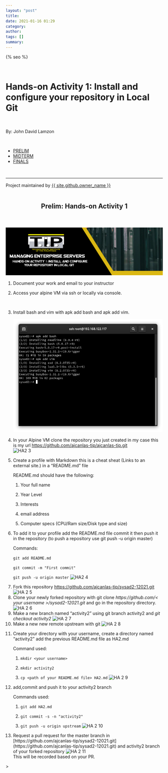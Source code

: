 ```yaml
---
layout: "post"
title: 
date: 2021-01-16 01:29
category: 
author: 
tags: []
summary: 
---
```


<html lang="{{ site.lang | default: "en-US" }}">
  <head>
    <meta charset="utf-8">
    <meta http-equiv="X-UA-Compatible" content="IE=edge">

{% seo %}
    <link rel="stylesheet" href="{{ '/assets/css/style.css?v=' | append: site.github.build_revision | relative_url }}">
    <script src="https://code.jquery.com/jquery-1.12.4.min.js" integrity="sha256-ZosEbRLbNQzLpnKIkEdrPv7lOy9C27hHQ+Xp8a4MxAQ=" crossorigin="anonymous"></script>
    <script src="{{ '/assets/js/respond.js' | relative_url }}"></script>
    <!--[if lt IE 9]>
      <script src="//html5shiv.googlecode.com/svn/trunk/html5.js"></script>
    <![endif]-->
    <!--[if lt IE 8]>
    <link rel="stylesheet" href="{{ '/assets/css/ie.css' | relative_url }}">
    <![endif]-->
    <link rel="stylesheet" href="assets/css/main.css" />
    <noscript><link rel="stylesheet" href="assets/css/noscript.css" /></noscript>


  </head>
  <body class="is-preload">
    <div class="wrapper">
        <div id="title">
          <br>
          <h1>Hands-on Activity 1: Install and configure your repository in Local Git</h1>
          <br>
          <p>By: John David Lamzon</p>
          <br>
          <nav id="nav">
						<ul class="links">
							<li class="active"><a href="index.html">PRELIM</a></li>
							<li><a href="generic.html">MIDTERM</a></li>
							<li><a href="elements.html">FINALS</a></li>
					  </ul>
          </nav>
          <br>
          <hr>
          <span class="credits left">Project maintained by <a href="{{ site.github.owner_url }}">{{ site.github.owner_name }}</a></span>
        </div>   
            <article class="post h-entry" itemscope="" itemtype="http://schema.org/BlogPosting">
<br>
  <header class="post-header">
    <h1 class="post-title p-name" itemprop="name headline">Prelim: Hands-on Activity 1</h1>
  </header>
  <div class="post-content e-content" itemprop="articleBody">
    <p><img src="assets/images/HA1.png" alt="" /></p>
<ol>
  <li>
    <p>Document your work and email to your instructor</p>
    </li>
    <li>
        <p>Access your alpine VM via ssh or locally via console.</p>
<img src="1.png" alt="" />
  </li>
  <li>
    <p>Install bash and vim with apk add bash and apk add vim.</p>
<img src="assets/images/2.png" alt="" />
  </li>
  <li>
    <p>In your Alpine VM clone the repository you just created in my case this is my url <a href="https://github.com/ajcanlas-tip/ajcanlas-tip.git">https://github.com/ajcanlas-tip/ajcanlas-tip.git</a><br>
<img src="https://user-images.githubusercontent.com/75419236/104206321-54bef780-546a-11eb-9a73-a39f8a6b7f30.png" alt="HA2 3"></p>
  </li>
  <li>
    <p>Create a profile with Markdown this is a cheat sheat (Links to an external site.) in a “README.md” file</p>
    <p>README.md should have the following:</p>
    <ol>
      <li>
        <p>Your full name</p>
      </li>
      <li>
        <p>Year Level</p>
      </li>
      <li>
        <p>Interests</p>
      </li>
      <li>
        <p>email address</p>
      </li>
      <li>
        <p>Computer specs (CPU/Ram size/Disk type and size)</p>
      </li>
    </ol>
  </li>
  <li>
    <p>To add it to your profile add the README.md file commit it then push it in the repository (to push a repository use git push -u origin master)</p>
    <p>Commands:</p>
    <p><code class="language-plaintext highlighter-rouge">git add README.md</code></p>
    <p><code class="language-plaintext highlighter-rouge">git commit -m "First commit"</code></p>
    <p><code class="language-plaintext highlighter-rouge">git push -u origin master</code>
<img src="https://user-images.githubusercontent.com/75419236/104207112-31487c80-546b-11eb-86f2-bfeec08efa09.png" alt="HA2 4"></p>
  </li>
  <li>Fork this repository <a href="https://github.com/ajcanlas-tip/sysad2-12021.git">https://github.com/ajcanlas-tip/sysad2-12021.git</a>
<img src="https://user-images.githubusercontent.com/75419236/104208717-c3e91b80-546b-11eb-97ac-cb234c7385bd.png" alt="HA 2 5"></li>
  <li>Clone your newly forked repository with git clone <em>https://github.com/&lt; your username &gt;/sysad2-12021.git</em> and  go in the repository directory.
<img src="https://user-images.githubusercontent.com/75419236/104208705-c186c180-546b-11eb-94c0-0ea2436c9fa5.png" alt="HA 2 6"></li>
  <li>Make a new branch named “activity2” using git branch activity2 and <em>git checkout activity2</em>
<img src="https://user-images.githubusercontent.com/75419236/104208844-f135c980-546b-11eb-9ce3-3c5ae160c66e.png" alt="HA 2 7 "></li>
  <li>Make a new new remote upstream with git 
<img src="https://user-images.githubusercontent.com/75419236/104208847-f266f680-546b-11eb-94e0-5ab3c2042175.png" alt="HA 2 8"></li>
  <li>
    <p>Create your directory with your username, create a directory named “activity2” add the previous README.md file as HA2.md</p>

<p>Command used:</p>

<ol>
    <li>
    <p><code class="language-plaintext highlighter-rouge">mkdir &lt;your username&gt;</code></p>
    </li>
    <li>
    <p><code class="language-plaintext highlighter-rouge">mkdir activity2</code></p>
    </li>
    <li>
    <p><code class="language-plaintext highlighter-rouge">cp &lt;path of your README.md file&gt; HA2.md</code>
<img src="https://user-images.githubusercontent.com/75419236/104209195-5b4e6e80-546c-11eb-9f29-9fcbb461e76f.png" alt="HA 2 9"></p>
      </li>
    </ol>
  </li>
  <li>
    <p>add,commit and push it to your activity2 branch</p>

<p>Commands used:</p>

<ol>
    <li>
    <p><code class="language-plaintext highlighter-rouge">git add HA2.md</code></p>
    </li>
    <li>
    <p><code class="language-plaintext highlighter-rouge">git commit -s -n "activity2"</code></p>
    </li>
    <li>
    <p><code class="language-plaintext highlighter-rouge">git push -u origin upstream</code>
<img src="https://user-images.githubusercontent.com/75419236/104209878-31497c00-546d-11eb-91e4-64d39116d761.png" alt="HA 2 10"></p>
      </li>
    </ol>
  </li>
  <li>Request a pull request for the master branch in [https://github.com/ajcanlas-tip/sysad2-12021.git] (https://github.com/ajcanlas-tip/sysad2-12021.git) and activity2 branch of your forked repository
<img src="https://user-images.githubusercontent.com/75419236/104209877-30b0e580-546d-11eb-9d02-16967b137009.png" alt="HA 2 11"><br>
 This will be recorded based on your PR.</li>
</ol>>
    </div>
    

  </body>
</html>
